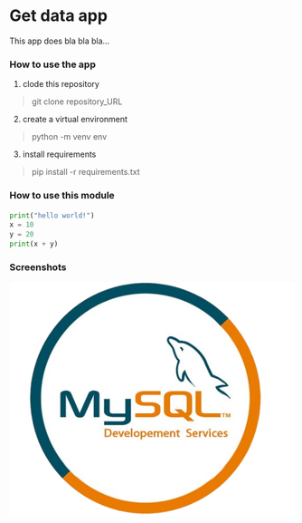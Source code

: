 # Get data app
This app does bla bla bla...

### How to use the app
1. clode this repository
> git clone repository_URL
2. create a virtual environment
> python -m venv env
3. install requirements
> pip install -r requirements.txt

### How to use this module
```py
print("hello world!")
x = 10
y = 20
print(x + y)
```
### Screenshots
![MySql logo](./pictures/mysql.png)

